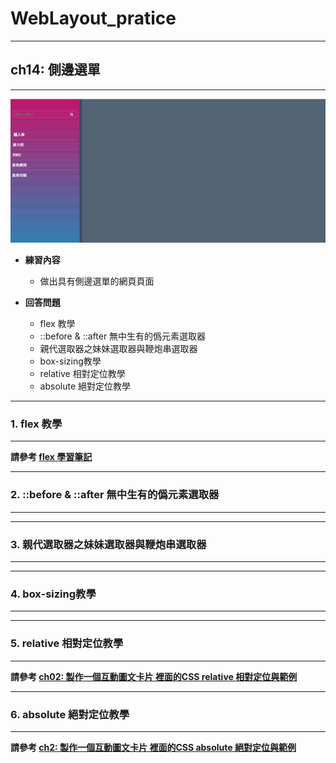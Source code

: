 # WebLayout_pratice

***
## ch14: 側邊選單
***

![image](https://github.com/JohnnyOfSnow/WebLayout_pratice/blob/master/ch14/image/ch14demo.gif)

* **練習內容**
  * 做出具有側邊選單的網頁頁面

* **回答問題**
  * flex 教學
  * ::before & ::after 無中生有的僞元素選取器
  * 親代選取器之妹妹選取器與鞭炮串選取器
  * box-sizing教學
  * relative 相對定位教學
  * absolute 絕對定位教學

***
### 1. flex 教學
***

**請參考 [flex 學習筆記](https://github.com/JohnnyOfSnow/WebLayout_pratice/tree/master/flex)**


***
### 2. ::before & ::after 無中生有的僞元素選取器
***



***
### 3. 親代選取器之妹妹選取器與鞭炮串選取器
***


***
### 4. box-sizing教學
***

***
### 5. relative 相對定位教學
***

**請參考 [ch02: 製作一個互動圖文卡片 裡面的CSS relative 相對定位與範例](https://github.com/JohnnyOfSnow/WebLayout_pratice/tree/master/ch02)**

***
### 6. absolute 絕對定位教學
***

**請參考 [ch2: 製作一個互動圖文卡片 裡面的CSS absolute 絕對定位與範例](https://github.com/JohnnyOfSnow/WebLayout_pratice/tree/master/ch02)**




